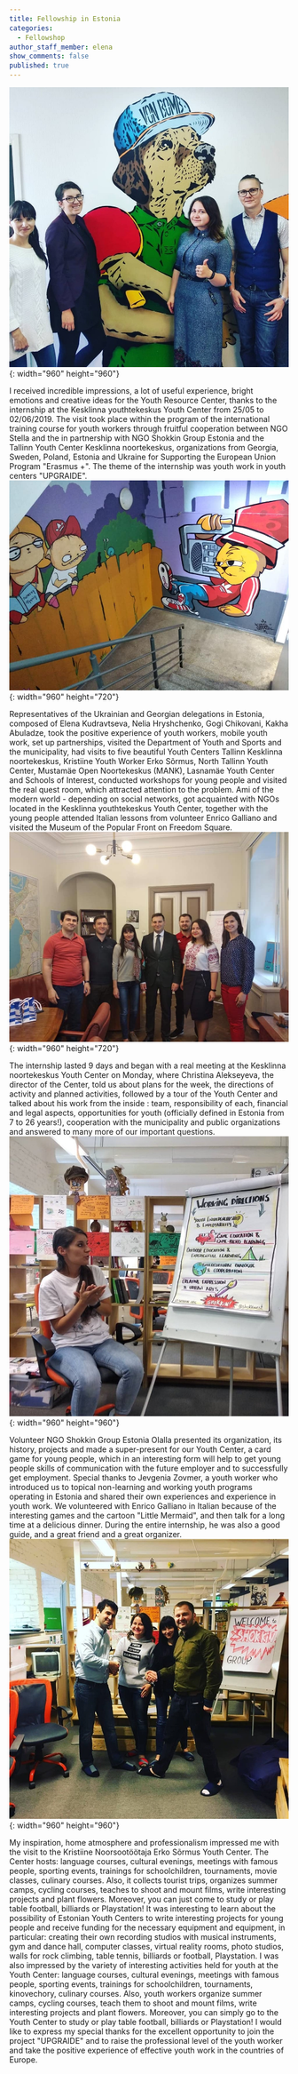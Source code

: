 ```yaml
---
title: Fellowship in Estonia
categories:
  - Fellowshop
author_staff_member: elena
show_comments: false
published: true
---
```


![](/uploads/2.jpg){: width="960" height="960"}

I received incredible impressions, a lot of useful experience, bright emotions and creative ideas for the Youth Resource Center, thanks to the internship at the Kesklinna youthtekeskus Youth Center from 25/05 to 02/06/2019. The visit took place within the program of the international training course for youth workers through fruitful cooperation between NGO Stella and the in partnership with NGO Shokkin Group Estonia and the Tallinn Youth Center Kesklinna noortekeskus, organizations from Georgia, Sweden, Poland, Estonia and Ukraine for Supporting the European Union Program "Erasmus +". The theme of the internship was youth work in youth centers "UPGRAIDE".![](/uploads/7.jpg){: width="960" height="720"}

Representatives of the Ukrainian and Georgian delegations in Estonia, composed of Elena Kudravtseva, Nelia Hryshchenko, Gogi Chikovani, Kakha Abuladze, took the positive experience of youth workers, mobile youth work, set up partnerships, visited the Department of Youth and Sports and the municipality, had visits to five beautiful Youth Centers Tallinn Kesklinna noortekeskus, Kristiine Youth Worker Erko S&otilde;rmus, North Tallinn Youth Center, Mustam&auml;e Open Noortekeskus (MANK), Lasnam&auml;e Youth Center and Schools of Interest, conducted workshops for young people and visited the real quest room, which attracted attention to the problem. Ami of the modern world - depending on social networks, got acquainted with NGOs located in the Kesklinna youthtekeskus Youth Center, together with the young people attended Italian lessons from volunteer Enrico Galliano and visited the Museum of the Popular Front on Freedom Square.&nbsp;![](/uploads/3.jpg){: width="960" height="720"}

The internship lasted 9 days and began with a real meeting at the Kesklinna noortekeskus Youth Center on Monday, where Christina Alekseyeva, the director of the Center, told us about plans for the week, the directions of activity and planned activities, followed by a tour of the Youth Center and talked about his work from the inside : team, responsibility of each, financial and legal aspects, opportunities for youth (officially defined in Estonia from 7 to 26 years\!), cooperation with the municipality and public organizations and answered to many more of our important questions.&nbsp;![](/uploads/4.jpg){: width="960" height="960"}

Volunteer NGO Shokkin Group Estonia Olalla presented its organization, its history, projects and made a super-present for our Youth Center, a card game for young people, which in an interesting form will help to get young people skills of communication with the future employer and to successfully get employment. Special thanks to Jevgenia Zovmer, a youth worker who introduced us to topical non-learning and working youth programs operating in Estonia and shared their own experiences and experience in youth work. We volunteered with Enrico Galliano in Italian because of the interesting games and the cartoon "Little Mermaid", and then talk for a long time at a delicious dinner. During the entire internship, he was also a good guide, and a great friend and a great organizer.![](/uploads/5.jpg){: width="960" height="960"}

My inspiration, home atmosphere and professionalism impressed me with the visit to the Kristiine Noorsootöötaja Erko S&otilde;rmus Youth Center. The Center hosts: language courses, cultural evenings, meetings with famous people, sporting events, trainings for schoolchildren, tournaments, movie classes, culinary courses. Also, it collects tourist trips, organizes summer camps, cycling courses, teaches to shoot and mount films, write interesting projects and plant flowers. Moreover, you can just come to study or play table football, billiards or Playstation\! It was interesting to learn about the possibility of Estonian Youth Centers to write interesting projects for young people and receive funding for the necessary equipment and equipment, in particular: creating their own recording studios with musical instruments, gym and dance hall, computer classes, virtual reality rooms, photo studios, walls for rock climbing, table tennis, billiards or football, Playstation. I was also impressed by the variety of interesting activities held for youth at the Youth Center: language courses, cultural evenings, meetings with famous people, sporting events, trainings for schoolchildren, tournaments, kinovechory, culinary courses. Also, youth workers organize summer camps, cycling courses, teach them to shoot and mount films, write interesting projects and plant flowers. Moreover, you can simply go to the Youth Center to study or play table football, billiards or Playstation\! I would like to express my special thanks for the excellent opportunity to join the project "UPGRAIDE" and to raise the professional level of the youth worker and take the positive experience of effective youth work in the countries of Europe.
